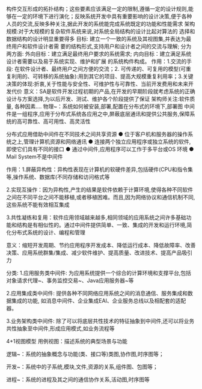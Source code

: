 构件交互形成的拓扑结构；这些要素应该满⾜一定的限制,遵循一定的设计规则,能够在一定的环境下进行演化；反映系统开发中具有重要影响的设计决策,便于各种⼈员的交流,反映多种关注,据此开发的系统能完成系统既定的功能和性能需求
架构规模:对于大规模的复杂软件系统来说,对系统全局结构的设计⽐起对算法的 选择和数据结构的设计明显重要得多
目标: 建⽴一个一致的系统及其视图集,并表达为最终用户和软件设计者需 要的结构形式,支持用户和设计者之间的交流与理解; 分为两方面: 外向目标：建立满足最终用户要求的系统需求; 内向目标：建立满足系统设计者需要以及易于系统实现、维护和扩展 的系统构件构成。
作用：1.交流的手段: 在软件设计者、最终用户之间方便的交流；2. 可传递的、可复用的模型(可重复利用的、可转移的系统抽象):用到其它的项目、提高大规模重复利用率；3.关键决策的体现:折衷,关于性能与安全性、可维护性与可靠性、当前开发费用和未来开发代价 意义：SA是软件开发过程初期的产品,在开发的早期阶段就考虑系统的正确设计与方案选择,为以后开发、测试、维护各个阶段提供了保证
架构师关注:软件质量, 各种因素….
物理~：系统如何被安装,部署,配置在分布式的环境下,部署图
中间件是一组程序,应用于分布式系统各应用之中,屏蔽底层通讯和提供公共服务,保障系统的高可靠性、高可用性、高灵活性

分布式应用借助中间件在不同技术之间共享资源 ● 位于客户机和服务器的操作系统之上,管理计算机资源和网络通讯 ● 连接两个独立应用程序或独立系统的软件,即使它们具有不同的接口 ● 通过中间件,应用程序可以工作于多平台或OS 环境 ● Mail System不是中间件

作用：1.屏蔽异构性：异构性表现在计算机的软硬件差异,包括硬件(CPU和指令集等,操作系统、数据库(不同存储和访问格式等

2.实现互操作：因为异构性,产生的结果是软件依赖于计算环境,使得各种不同软件之间在不同平台之间不能移植,或者移植困难。而且,因为网络协议和通信机制不同,这些系统不能有效相互集成

3.共性凝练和复用：软件应用领域越来越多,相同领域的应用系统之间许多基础功能和结构是有相似性的。通过中间件提供简单、一致、集成的开发和运行环境,简化分布式系统的设计、编程和管理

意义：缩短开发周期、节约应用程序开发成本、降低运行成本、降低故障率、改善决策、应用系统群集/集成、减少软件维护、提高质量、改进技术、提高产品吸引力

分类: 1.应用服务类中间件: 为应用系统提供一个综合的计算环境和支撑平台,包括对象请求代理~、事务监控交易~、Java应用服务器~等

2.应用集成类中间件: 提供各种不同网络应用系统之间的消息通信、服务集成和数据集成的功能, 如消息中间件、企业集成EAI、企业服务总线以及相配套的适配器。

3.业务架构类中间件: 除了可以将底层共性技术的特征抽象到中间件,还可以将业务共性抽象至中间件,形成应用模式,如业务流程等

4+1视图模型 用例视图：描述系统的典型场景与功能

逻辑~：系统的抽象概念与功能(类、接口等)类图,协作图,时序图等；

开发~：系统中的子系统,模块,文件,资源的关系,组件图、包图等；

进程~：系统的进程及其之间的通信协作关系,活动图,时序图等